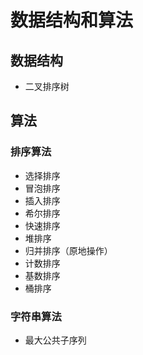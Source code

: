 # 数据结构和算法

## 数据结构
- 二叉排序树

## 算法
### 排序算法
  - 选择排序
  - 冒泡排序
  - 插入排序
  - 希尔排序
  - 快速排序
  - 堆排序
  - 归并排序（原地操作）
  - 计数排序
  - 基数排序
  - 桶排序

### 字符串算法
  - 最大公共子序列
